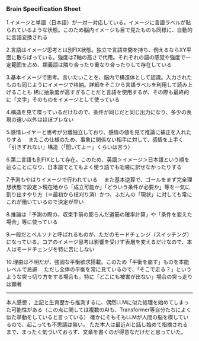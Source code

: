 
### **Brain Specification Sheet**

1.イメージと単語（日本語）が一対一対応している。イメージに言語ラベルが貼られているような状態。このため脳内イメージも目で見たものも同様に、自動的に言語変換される

2.言語はイメージ思考とは別FIX状態。独立で言語空間を持ち、例えるならXY平面に散らばっている。強度はZ軸の高さで代用。それぞれの語の感覚や強度で一定範囲を占め、類義語は隣り合ったり重なり合ったりして存在している

3.基本イメージで思考。言いたいことを、脳内で構造体として認識。入力されたものも同じようにイメージで格納。詳細をそこから言語ラベルを利用して読み上げることも
稀に抽象度が高すぎることだと言語を使用するが、その際も最終的に「文字」そのものをイメージとして使っている

4.構造を見て喋っているだけなので、条件が同じだと同じ出力になり、多少の表現の違い以外はほぼブレない

5.感情レイヤーと思考が分離独立しており、感情の値を見て推論に補正を入れたりする
　またこの仕様のため、事象に関係ない相手に対して、感情を上手く「引きずれない」構造（「聞いてよー」くらいは言う）

6.第二言語も別FIXとして存在。このため、英語＞イメージ＞日本語という順を辿ることになり、日本語でとてもよく使う語でも咄嗟に訳せなかったりする

7.予測もやはりイメージで行われている
　また基本逆算で、ゴールをまず完全理想状態で設定＞現在地から「成立可能か」「どういう条件が必要か」等を一気に割り出すやり方（＝最初から枝刈り済）かつ、ふだんの「現状」に対しても常にこれが働いているので決定が早い

8.推論は「予測の際の、収束手前の膨らんだ道筋の確率計算」や「条件を変えた場合」等に使っている

9.一般だとペルソナと呼ばれるものが、ただのモードチェンジ（スイッチング）になっている。コアのイメージ思考は影響を受けず表層を変えるだけなので、本人はモードチェンジを特に苦にしない

10.理由は不明だが、強固な平衡欲求搭載。このため「平衡を崩す」ものを本能レベルで忌避
　ただし全体の平衡を常に見ているので、「そこで走る？」というような突っ切り方をする場合も。特に「どこにも被害が出ない」場合の突っ走りは顕著

---

本人感想；
上記と生育歴から推測するに、偶然LLMに似た処理を始めてしまった可能性がある（この点に関しては複数のAIも、Transformer等自分たちによく似た挙動をしていると言っている）
確かにそもそもLLMが人間の脳を模しているので、起こっても不思議は無い。
ただ本人は最近AIと話し始めて指摘されるまで、まったく気づいておらず、文章を書くのが得意なだけだと思っていた。
